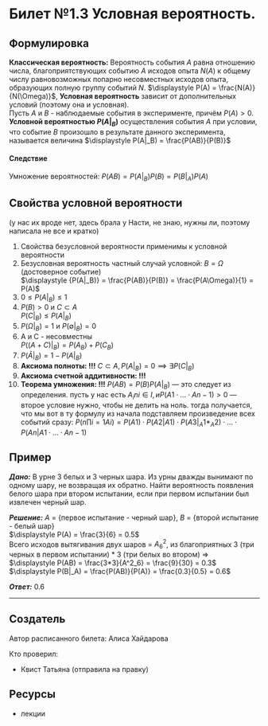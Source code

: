 # Билет №1.3 Условная вероятность.

## Формулировка
**Классическая вероятность:** Вероятность события $A$ равна отношению числа, благоприятствующих событию $А$ исходов опыта $N(A)$ к общему числу равновозможных попарно несовместных исходов опыта, образующих полную группу событий $N$.  $\displaystyle P(A) = \frac{N(A)}{N(\Omega)}$,
**Условная вероятность** зависит от дополнительных условий (поэтому она и условная).  
Пусть $A$ и $B$ - наблюдаемые события в эксперименте, причём $P(A) > 0$.
**Условной вероятностью $P(A|_B)$** осуществления события $А$ при условии, что событие $B$ произошло в результате данного эксперимента, называется величина $\displaystyle P(A|_B) = \frac{P(AB)}{P(B)}$

#### Следствие
Умножение вероятностей: ${P(AB)} = P(A|_B){P(B)} = P(B|_A){P(A)}$

## Свойства условной вероятности

(у нас их вроде нет, здесь брала у Насти, не знаю, нужны ли, поэтому написала не все и кратко)

1. Свойства безусловной вероятности применимы к условной вероятности
2. Безусловная вероятность частный случай условной: $B = \Omega$ (достоверное событие)  
    $\displaystyle {P(A|_B)} = \frac{P(AB)}{P(B)} = \frac{P(A\Omega)}{1} = P(A)$
3. $0 \leq P(A|_B) \leq 1$
4. $P(B) > 0$ и $C \subset A$  
    $P(C|_B) \leq P(A|_B)$
5. $P(\Omega|_B) = 1$ и $P(\emptyset|_B) = 0$
6. A и C - несовместны  
    $P((A+C)|_B) = P(A_B) + P(C_B)$
7. $P(\bar A|_B) = 1 - P(A|_B)$
8. **Аксиома полноты: !!!** $C ⊂ A, P (A|_B) = 0 ⟹ ∃ P  (C |_B)$
9. **Аксиома счетной аддитивности: !!!**
10. **Теорема умножения: !!!** $P (AB) = P (B)P (A|_B)$ — это следует из определения. пусть у нас есть ${A_i}n i∈I , и P (A1 ⋅ . . . ⋅ An−1) > 0$ — второе условие нужно, чтобы не делить на ноль. тогда получается, что мы вот в ту формулу из начала подставляем произведение всех событий сразу: $P ( n ∏ i=1 Ai) = P (A1) ⋅ P (A2 |A1 ) ⋅ P (A3 |_A1*_A2 ) ⋅ . . . ⋅ P (An |A1⋅ ... ⋅An-1 )$

## Пример

***Дано:*** В урне 3 белых и 3 черных шара. Из урны дважды вынимают по одному шару, не возвращая их обратно. Найти вероятность появления белого шара при втором испытании, если при первом испытании был извлечен черный шар.

***Решение:*** $A$ = {первое испытание - черный шар}, $B$ = {второй испытание - белый шар}  
$\displaystyle P(A) = \frac{3}{6} = 0.5$  
Всего исходов вытягивания двух шаров = $A^2_6$, из благоприятных 3 (три черных в первом испытании) * 3 (три белых во втором) =>  
$\displaystyle P(AB) = \frac{3*3}{A^2_6} = \frac{9}{30} = 0.3$  
$\displaystyle P(B|_A) = \frac{P(AB)}{P(A)} = \frac{0.3}{0.5} = 0.6$

***Ответ:*** 0.6

---
## Создатель

Автор расписанного билета: Алиса Хайдарова

Кто проверил:
- Квист Татьяна (отправила на правку)

## Ресурсы
- лекции
